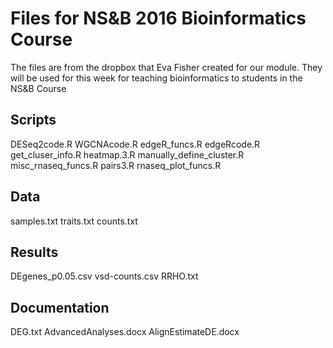 # Files for NS&B 2016 Bioinformatics Course

The files are from the dropbox that Eva Fisher created for our module. They will be used for this week for teaching bioinformatics to students in the NS&B Course

## Scripts
DESeq2code.R
WGCNAcode.R
edgeR_funcs.R
edgeRcode.R
get_cluser_info.R
heatmap.3.R
manually_define_cluster.R
misc_rnaseq_funcs.R
pairs3.R
rnaseq_plot_funcs.R

## Data
samples.txt
traits.txt
counts.txt

## Results
DEgenes_p0.05.csv
vsd-counts.csv
RRHO.txt

## Documentation
DEG.txt
AdvancedAnalyses.docx
AlignEstimateDE.docx
